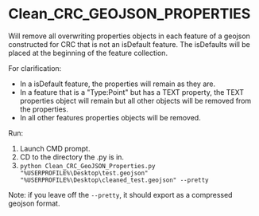 # Clean_CRC_GEOJSON_PROPERTIES
Will remove all overwriting properties objects in each feature of a geojson constructed for CRC that is not an isDefault feature.
The isDefaults will be placed at the beginning of the feature collection.

For clarification:  
* In a isDefault feature, the properties will remain as they are.  
* In a feature that is a "Type:Point" but has a TEXT property, the TEXT properties object will remain but all other objects will be removed from the properties.  
* In all other features properties objects will be removed.

Run:
1) Launch CMD prompt.
2) CD to the directory the .py is in.
3) `python Clean_CRC_GeoJSON_Properties.py "%USERPROFILE%\Desktop\test.geojson" "%USERPROFILE%\Desktop\cleaned_test.geojson" --pretty`

Note: if you leave off the `--pretty`, it should export as a compressed geojson format.

